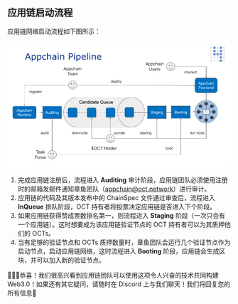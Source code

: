 ## 应用链启动流程

应用链网络启动流程如下图所示：

![启动流程](../en/guides/appchain_pipeline.png)

1. 完成应用链注册后，流程进入 **Auditing** 审计阶段，应用链团队必须使用注册时的邮箱发邮件通知章鱼团队（appchain@oct.network）进行审计。
2. 应用链的代码及其版本发布中的 ChainSpec 文件通过审查后，流程进入 **InQueue** 排队阶段，OCT 持有者将投票决定应用链是否进入下个阶段。
3. 如果应用链获得赞成票数排名第一，则流程进入 **Staging** 阶段（一次只会有一个应用链）。这时想要成为该应用链验证节点的 OCT 持有者可以为其质押他们的 OCTs。
4. 当有足够的验证节点和 OCTs 质押数量时，章鱼团队会运行几个验证节点作为启动节点，启动应用链网络，这时流程进入 **Booting** 阶段，应用链会生成区块，并可以加入新的验证节点。

🎉🎉🎉恭喜！我们很高兴看到应用链团队可以使用这项令人兴奋的技术共同构建 Web3.0！如果还有其它疑问，请随时在 Discord 上与我们聊天！我们将回复您的所有信息🤟
